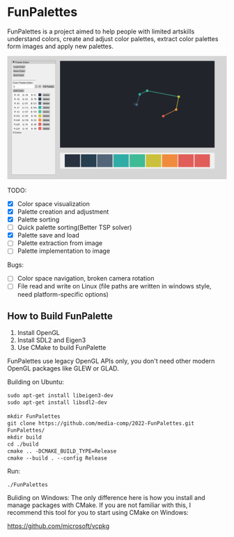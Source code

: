 # FunPalettes

FunPalettes is a project aimed to help people with limited artskills understand colors, create and adjust color palettes, extract color palettes form images and apply new palettes.

![thumbnail](screenshot.png)

TODO:

- [x] Color space visualization
- [x] Palette creation and adjustment
- [x] Palette sorting
- [ ] Quick palette sorting(Better TSP solver)
- [x] Palette save and load
- [ ] Palette extraction from image
- [ ] Palette implementation to image

Bugs:

- [ ] Color space navigation, broken camera rotation
- [ ] File read and write on Linux (file paths are written in windows style, need platform-specific options)

## How to Build FunPalette
1. Install OpenGL
2. Install SDL2 and Eigen3
3. Use CMake to build FunPalette

FunPalettes use legacy OpenGL APIs only, you don't need other modern OpenGL packages like GLEW or GLAD.

Building on Ubuntu:
```shell
sudo apt-get install libeigen3-dev
sudo apt-get install libsdl2-dev

mkdir FunPalettes
git clone https://github.com/media-comp/2022-FunPalettes.git FunPalettes/
mkdir build
cd ./build
cmake .. -DCMAKE_BUILD_TYPE=Release
cmake --build . --config Release
```

Run:
```shell
./FunPalettes
```

Buliding on Windows:
The only difference here is how you install and manage packages with CMake. If you are not familiar with this, I recommend this tool for you to start using CMake on Windows:

https://github.com/microsoft/vcpkg
